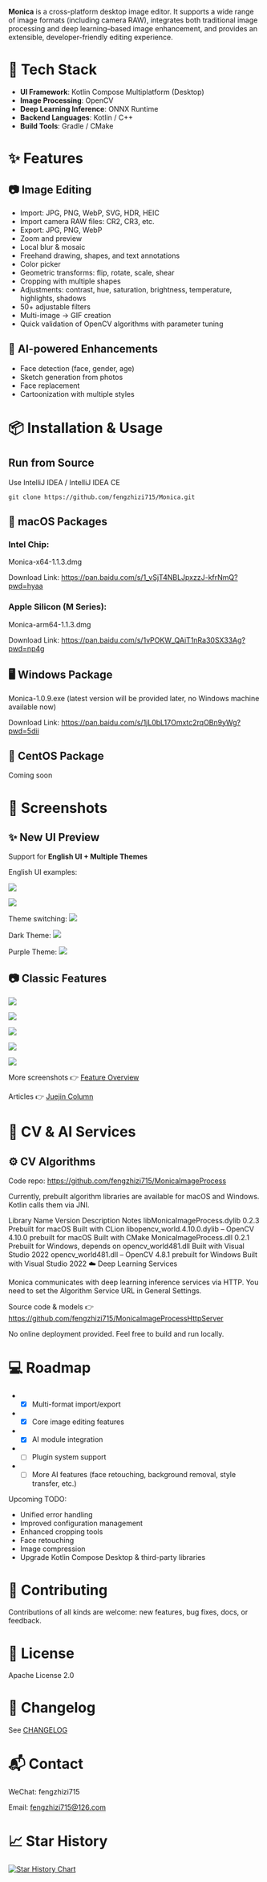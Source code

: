 **Monica** is a cross-platform desktop image editor.
It supports a wide range of image formats (including camera RAW), integrates both traditional image processing and deep learning–based image enhancement, and provides an extensible, developer-friendly editing experience.

# 🧪 Tech Stack

* **UI Framework**: Kotlin Compose Multiplatform (Desktop)
* **Image Processing**: OpenCV
* **Deep Learning Inference**: ONNX Runtime
* **Backend Languages**: Kotlin / C++
* **Build Tools**: Gradle / CMake

# ✨ Features
## 📷 Image Editing

* Import: JPG, PNG, WebP, SVG, HDR, HEIC
* Import camera RAW files: CR2, CR3, etc.
* Export: JPG, PNG, WebP
* Zoom and preview
* Local blur & mosaic
* Freehand drawing, shapes, and text annotations
* Color picker
* Geometric transforms: flip, rotate, scale, shear
* Cropping with multiple shapes
* Adjustments: contrast, hue, saturation, brightness, temperature, highlights, shadows
* 50+ adjustable filters
* Multi-image → GIF creation
* Quick validation of OpenCV algorithms with parameter tuning

## 🤖 AI-powered Enhancements

* Face detection (face, gender, age)
* Sketch generation from photos
* Face replacement
* Cartoonization with multiple styles

# 📦 Installation & Usage
## Run from Source

Use IntelliJ IDEA / IntelliJ IDEA CE

```
git clone https://github.com/fengzhizi715/Monica.git
```

## 🍎 macOS Packages

### Intel Chip:
Monica-x64-1.1.3.dmg

Download Link: https://pan.baidu.com/s/1_vSjT4NBLJpxzzJ-kfrNmQ?pwd=hyaa

### Apple Silicon (M Series):
Monica-arm64-1.1.3.dmg

Download Link: https://pan.baidu.com/s/1vPOKW_QAiT1nRa30SX33Ag?pwd=np4g

## 🖥 Windows Package

Monica-1.0.9.exe (latest version will be provided later, no Windows machine available now)

Download Link: https://pan.baidu.com/s/1jL0bL17Omxtc2rqOBn9yWg?pwd=5dii

## 🐧 CentOS Package

Coming soon

# 📸 Screenshots
## ✨ New UI Preview

Support for **English UI + Multiple Themes**

English UI examples:

![](images/screenshot-en1.png)

![](images/screenshot-en2.png)

Theme switching:
![](images/ui-theme-settings.png)

Dark Theme:
![](images/ui-theme-dark.png)

Purple Theme:
![](images/ui-theme-purple.png)

## 📷 Classic Features

![](images/screenshot.png)

![](images/screenshot-version.png)

![](images/4-2.png)

![](images/5-2.png)

![](images/7-2.png)


More screenshots 👉 [Feature Overview](FUNCTION.md)

Articles 👉 [Juejin Column](https://juejin.cn/column/7396157773312065574)

# 📁 CV & AI Services
## ⚙️ CV Algorithms

Code repo: https://github.com/fengzhizi715/MonicaImageProcess

Currently, prebuilt algorithm libraries are available for macOS and Windows. Kotlin calls them via JNI.

Library Name	Version	Description	Notes
libMonicaImageProcess.dylib	0.2.3	Prebuilt for macOS	Built with CLion
libopencv_world.4.10.0.dylib	–	OpenCV 4.10.0 prebuilt for macOS	Built with CMake
MonicaImageProcess.dll	0.2.1	Prebuilt for Windows, depends on opencv_world481.dll	Built with Visual Studio 2022
opencv_world481.dll	–	OpenCV 4.8.1 prebuilt for Windows	Built with Visual Studio 2022
☁️ Deep Learning Services

Monica communicates with deep learning inference services via HTTP.
You need to set the Algorithm Service URL in General Settings.

Source code & models 👉 https://github.com/fengzhizi715/MonicaImageProcessHttpServer

No online deployment provided. Feel free to build and run locally.

# 💻 Roadmap

* - [x] Multi-format import/export
* - [x] Core image editing features
* - [x] AI module integration
* - [ ] Plugin system support
* - [ ] More AI features (face retouching, background removal, style transfer, etc.)

Upcoming TODO:

* Unified error handling
* Improved configuration management
* Enhanced cropping tools
* Face retouching
* Image compression
* Upgrade Kotlin Compose Desktop & third-party libraries

# 🤝 Contributing

Contributions of all kinds are welcome: new features, bug fixes, docs, or feedback.

# 📄 License

Apache License 2.0

# 📝 Changelog

See [CHANGELOG](CHANGELOG.md)

# 📬 Contact

WeChat: fengzhizi715

Email: fengzhizi715@126.com

# 📈 Star History

[![Star History Chart](https://api.star-history.com/svg?repos=fengzhizi715/Monica&type=Date)](https://star-history.com/#fengzhizi715/Monica&Date)